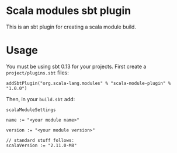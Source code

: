 # Scala modules sbt plugin
This is an sbt plugin for creating a scala module build.


# Usage

You must be using sbt 0.13 for your projects.  First create a `project/plugins.sbt` files:

    addSbtPlugin("org.scala-lang.modules" % "scala-module-plugin" % "1.0.0")

Then, in your `build.sbt` add:

    scalaModuleSettings
    
    name := "<your module name>"
    
    version := "<your module version>"
    
    // standard stuff follows:
    scalaVersion := "2.11.0-M8"
    
